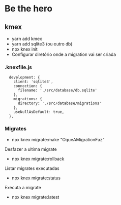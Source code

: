 
# Be the hero


## kmex

- yarn add kmex
- yarn add sqlite3 (ou outro db)
- npx knex init
- Configurar diretório onde a migration vai ser criada

### .knexfile.js
```
  development: {
    client: 'sqlite3',
    connection: {
      filename: './src/database/db.sqlite'
    },
    migrations: {
      directory: './src/database/migrations'
    },
    useNullAsDefault: true,
  },
```

### Migrates
- npx knex migrate:make "OqueAMigrationFaz"

Desfazer a ultima migrate
- npx knex migrate:rollback

Listar migrates executadas
- npx knex migrate:status

Executa a migrate
- npx knex migrate:latest  
